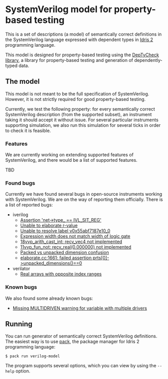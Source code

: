 # SystemVerilog model for property-based testing

This is a set of descriptions (a model) of semantically correct definitions in the SystemVerilog language
expressed with dependent types in [Idris 2](https://github.com/idris-lang/Idris2) programming language.

This model is designed for property-based testing using the [DepTyCheck library](https://github.com/buzden/deptycheck/),
a library for property-based testing and generation of dependently-typed data.

## The model

This model is not meant to be the full specification of SystemVerilog.
However, it is not strictly required for good property-based testing.

Currently, we test the following property: for every semantically correct SystemVerilog description (from the supported subset),
an instrument taking it should accept it without issue.
For several particular instruments supporting simulation,
we also run this simulation for several ticks in order to check it is feasible.

### Features

We are currently working on extending supported features of SystemVerilog,
and there would be a list of supported features.

TBD

### Found bugs

Currently we have found several bugs in open-source instruments working with SystemVerilog.
We are on the way of reporting them officially.
There is a list of reported bugs:

- iverilog
  - [Assertion 'net->type_ == IVL_SIT_REG'](https://github.com/steveicarus/iverilog/issues/1213)
  - [Unable to elaborate r-value](https://github.com/steveicarus/iverilog/issues/1217)
  - [Unable to resolve label v0x55abf7187e10_0](https://github.com/steveicarus/iverilog/issues/1218)
  - [Expression width does not match width of logic gate](https://github.com/steveicarus/iverilog/issues/1221)
  - [18vvp_arith_cast_int: recv_vec4 not implemented](https://github.com/steveicarus/iverilog/issues/1222)
  - [11vvp_fun_not: recv_real(0.000000) not implemented](https://github.com/steveicarus/iverilog/issues/1223)
  - [Packed vs unpacked dimension confusion](https://github.com/steveicarus/iverilog/issues/1224)
  - [elaborate.cc:1661: failed assertion prts[0]->unpacked_dimensions()==0](https://github.com/steveicarus/iverilog/issues/1231)
- verilator
  - [Real arrays with opposite index ranges](https://github.com/verilator/verilator/issues/5877)

### Known bugs

We also found some already known bugs:

- [Missing MULTIDRIVEN warning for variable with multiple drivers](https://github.com/verilator/verilator/issues/5887)

## Running

You can run generator of semantically correct SystemVerilog definitions.
The easiest way is to use [pack](https://github.com/stefan-hoeck/idris2-pack), the package manager for Idris 2 programming language:

```console
$ pack run verilog-model
```

The program supports several options, which you can view by using the `--help` option.
